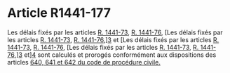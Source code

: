 # Article R1441-177

Les délais fixés par les articles [R. 1441-73][1], [R. 1441-76][2], [Les délais fixés par les articles [R. 1441-73][1], [R. 1441-76][2],][3] et [Les délais fixés par les articles [R. 1441-73][1], [R. 1441-76][2], [Les délais fixés par les articles [R. 1441-73][1], [R. 1441-76][2],][3] et][4] sont calculés et prorogés conformément aux dispositions des articles [640, 641 et 642 du code de procédure civile.][5]

 [1]: /affichCodeArticle.do?cidTexte=LEGITEXT000006072050&idArticle=LEGIARTI000018484478&dateTexte=&categorieLien=cid
 [2]: /affichCodeArticle.do?cidTexte=LEGITEXT000006072050&idArticle=LEGIARTI000018484484&dateTexte=&categorieLien=cid
 [3]: /affichCodeArticle.do?cidTexte=LEGITEXT000006072050&idArticle=LEGIARTI000018484740&dateTexte=&categorieLien=cid
 [4]: /affichCodeArticle.do?cidTexte=LEGITEXT000006072050&idArticle=LEGIARTI000018484748&dateTexte=&categorieLien=cid
 [5]: /affichCodeArticle.do?cidTexte=LEGITEXT000006070716&idArticle=LEGIARTI000006411001&dateTexte=&categorieLien=cid